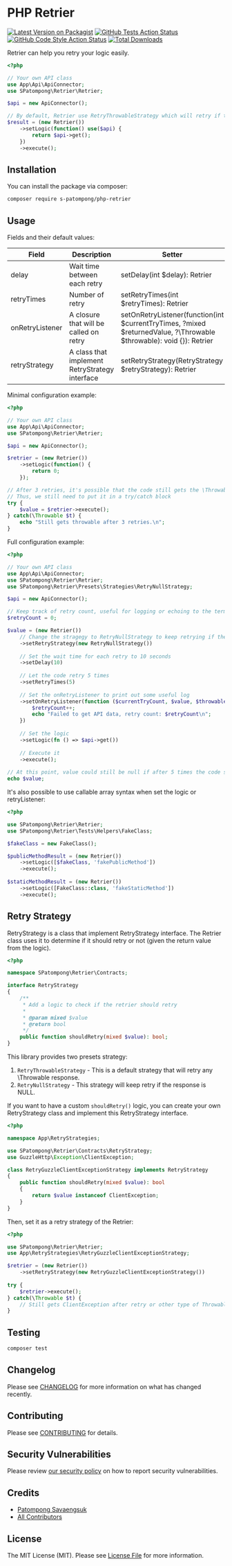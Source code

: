 # PHP Retrier

[![Latest Version on Packagist](https://img.shields.io/packagist/v/s-patompong/php-retrier.svg?style=flat-square)](https://packagist.org/packages/s-patompong/php-retrier)
[![GitHub Tests Action Status](https://img.shields.io/github/workflow/status/s-patompong/php-retrier/Tests?label=tests)](https://github.com/s-patompong/php-retrier/actions?query=workflow%3ATests+branch%3Amain)
[![GitHub Code Style Action Status](https://img.shields.io/github/workflow/status/s-patompong/php-retrier/Check%20&%20fix%20styling?label=code%20style)](https://github.com/s-patompong/php-retrier/actions?query=workflow%3A"Check+%26+fix+styling"+branch%3Amaster)
[![Total Downloads](https://img.shields.io/packagist/dt/s-patompong/php-retrier.svg?style=flat-square)](https://packagist.org/packages/s-patompong/php-retrier)

Retrier can help you retry your logic easily.
```php
<?php

// Your own API class
use App\Api\ApiConnector;
use SPatompong\Retrier\Retrier;

$api = new ApiConnector();

// By default, Retrier use RetryThrowableStrategy which will retry if the result is an instance of \Throwable
$result = (new Retrier())
    ->setLogic(function() use($api) {
        return $api->get();
    })
    ->execute();
```

## Installation

You can install the package via composer:

```bash
composer require s-patompong/php-retrier
```

## Usage

Fields and their default values:

| Field           | Description                                    | Setter                                                                                                              | Default |
|-----------------|------------------------------------------------|---------------------------------------------------------------------------------------------------------------------|---------|
| delay           | Wait time between each retry                   | setDelay(int $delay): Retrier                                                                                       | 3       |
| retryTimes      | Number of retry                                | setRetryTimes(int $retryTimes): Retrier                                                                             | 3       |
| onRetryListener | A closure that will be called on retry         | setOnRetryListener(function(int $currentTryTimes, ?mixed $returnedValue, ?\Throwable $throwable): void {}): Retrier | null    |
| retryStrategy   | A class that implement RetryStrategy interface | setRetryStrategy(RetryStrategy $retryStrategy): Retrier                                                             | null    |

Minimal configuration example:
```php
<?php

// Your own API class
use App\Api\ApiConnector;
use SPatompong\Retrier\Retrier;

$api = new ApiConnector();

$retrier = (new Retrier())
    ->setLogic(function() {
        return 0;
    });

// After 3 retries, it's possible that the code still gets the \Throwable
// Thus, we still need to put it in a try/catch block
try {
    $value = $retrier->execute();
} catch(\Throwable $t) {
    echo "Still gets throwable after 3 retries.\n";
}
```

Full configuration example:
```php
<?php

// Your own API class
use App\Api\ApiConnector;
use SPatompong\Retrier\Retrier;
use SPatompong\Retrier\Presets\Strategies\RetryNullStrategy;

$api = new ApiConnector();

// Keep track of retry count, useful for logging or echoing to the terminal
$retryCount = 0;

$value = (new Retrier())
    // Change the stragegy to RetryNullStrategy to keep retrying if the Logic returns null
    ->setRetryStrategy(new RetryNullStrategy())
    
    // Set the wait time for each retry to 10 seconds
    ->setDelay(10)
    
    // Let the code retry 5 times
    ->setRetryTimes(5)
    
    // Set the onRetryListener to print out some useful log
    ->setOnRetryListener(function ($currentTryCount, $value, $throwable) use (&$retryCount) {
        $retryCount++;
        echo "Failed to get API data, retry count: $retryCount\n";
    })
    
    // Set the logic
    ->setLogic(fn () => $api->get())
    
    // Execute it
    ->execute();
    
// At this point, value could still be null if after 5 times the code still couldn't get the API data
echo $value;
```

It's also possible to use callable array syntax when set the logic or retryListener:
```php
<?php

use SPatompong\Retrier\Retrier;
use SPatompong\Retrier\Tests\Helpers\FakeClass;

$fakeClass = new FakeClass();

$publicMethodResult = (new Retrier())
    ->setLogic([$fakeClass, 'fakePublicMethod'])
    ->execute();
    
$staticMethodResult = (new Retrier())
    ->setLogic([FakeClass::class, 'fakeStaticMethod'])
    ->execute();
```

## Retry Strategy

RetryStrategy is a class that implement RetryStrategy interface. The Retrier class uses it to determine if it should retry or not (given the return value from the logic).

```php
<?php

namespace SPatompong\Retrier\Contracts;

interface RetryStrategy
{
    /**
     * Add a logic to check if the retrier should retry
     *
     * @param mixed $value
     * @return bool
     */
    public function shouldRetry(mixed $value): bool;
}
```

This library provides two presets strategy:
1. `RetryThrowableStrategy` - This is a default strategy that will retry any \Throwable response.
2. `RetryNullStrategy` - This strategy will keep retry if the response is NULL.

If you want to have a custom `shouldRetry()` logic, you can create your own RetryStrategy class and implement this RetryStrategy interface.

```php
<?php

namespace App\RetryStrategies;

use SPatompong\Retrier\Contracts\RetryStrategy;
use GuzzleHttp\Exception\ClientException;

class RetryGuzzleClientExceptionStrategy implements RetryStrategy
{
    public function shouldRetry(mixed $value): bool
    {
        return $value instanceof ClientException;
    }
}
```

Then, set it as a retry strategy of the Retrier:

```php
<?php

use SPatompong\Retrier\Retrier;
use App\RetryStrategies\RetryGuzzleClientExceptionStrategy;

$retrier = (new Retrier())
    ->setRetryStrategy(new RetryGuzzleClientExceptionStrategy())
    
try {
    $retrier->execute();
} catch(\Throwable $t) {
    // Still gets ClientException after retry or other type of Throwable
}
```


## Testing

```bash
composer test
```

## Changelog

Please see [CHANGELOG](CHANGELOG.md) for more information on what has changed recently.

## Contributing

Please see [CONTRIBUTING](.github/CONTRIBUTING.md) for details.

## Security Vulnerabilities

Please review [our security policy](../../security/policy) on how to report security vulnerabilities.

## Credits

- [Patompong Savaengsuk](https://github.com/s-patompong)
- [All Contributors](../../contributors)

## License

The MIT License (MIT). Please see [License File](LICENSE.md) for more information.
